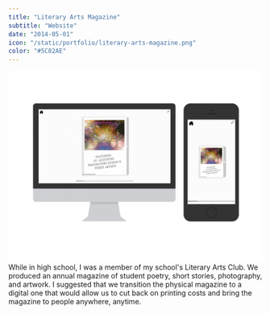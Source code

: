```yaml
---
title: "Literary Arts Magazine"
subtitle: "Website"
date: "2014-05-01"
icon: "/static/portfolio/literary-arts-magazine.png"
color: "#5C82AE"
---
```

![Screenshot](./screenshot.png)
While in high school, I was a member of my school's Literary Arts Club. We produced an annual magazine of student poetry, short stories, photography, and artwork. I suggested that we transition the physical magazine to a digital one that would allow us to cut back on printing costs and bring the magazine to people anywhere, anytime.